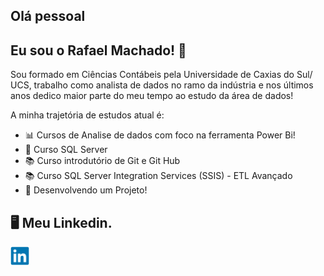 
## Olá pessoal 


## Eu sou o Rafael Machado! 👋

Sou formado em Ciências Contábeis pela Universidade de Caxias do Sul/ UCS, trabalho como analista de dados no ramo da indústria e nos últimos anos dedico maior parte do meu tempo ao estudo da área de dados! 

A minha trajetória de estudos atual é: 

- 📊 Cursos de Analise de dados com foco na ferramenta Power Bi!
- 📜 Curso SQL Server
- 📚 Curso introdutório de Git e Git Hub
- 📚 Curso SQL Server Integration Services (SSIS) - ETL Avançado
- 🔭 Desenvolvendo um Projeto!


## 🖥 <b>Meu Linkedin.</b>  

<div align='Left'>
  <a href='https://www.linkedin.com/in/rafael-machado-dmn1' target='_blank'>
    <img alt='LinkedIn' height='30' width='30' src='https://raw.githubusercontent.com/devicons/devicon/master/icons/linkedin/linkedin-original.svg'/>
  </a>
</div>

